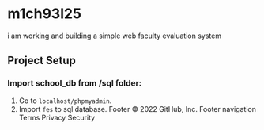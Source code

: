 # m1ch93l25

i am working and building a simple web faculty evaluation system

## Project Setup
### Import school_db from /sql folder:
1. Go to ```localhost/phpmyadmin```.
2. Import ```fes``` to sql database.
Footer
© 2022 GitHub, Inc.
Footer navigation
Terms
Privacy
Security
